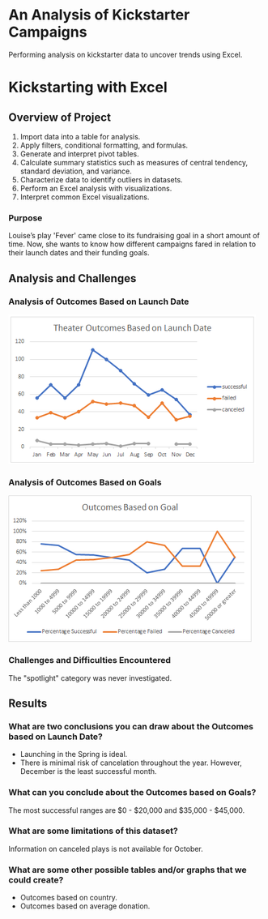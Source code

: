 # An Analysis of Kickstarter Campaigns
Performing analysis on kickstarter data to uncover trends using Excel.   

# Kickstarting with Excel

## Overview of Project
1. Import data into a table for analysis.   
2. Apply filters, conditional formatting, and formulas.   
3. Generate and interpret pivot tables.   
4. Calculate summary statistics such as measures of central tendency, standard deviation, and variance.   
5. Characterize data to identify outliers in datasets.   
6. Perform an Excel analysis with visualizations.   
7. Interpret common Excel visualizations.   

### Purpose
Louise’s play 'Fever' came close to its fundraising goal in a short amount of time. Now, she wants to know how different campaigns fared in relation to their launch dates and their funding goals.

## Analysis and Challenges 

### Analysis of Outcomes Based on Launch Date
![Pic 1](https://github.com/charlagarcia/kickstarter-analysis/blob/main/Theater_Outcomes_vs_Launch.png)

### Analysis of Outcomes Based on Goals
![Pic 2](https://github.com/charlagarcia/kickstarter-analysis/blob/main/Outcomes_vs_goals.png)

### Challenges and Difficulties Encountered
The "spotlight" category was never investigated.

## Results

### What are two conclusions you can draw about the Outcomes based on Launch Date?
   - Launching in the Spring is ideal.
   - There is minimal risk of cancelation throughout the year. However, December is the least successful month.

### What can you conclude about the Outcomes based on Goals?
  The most successful ranges are $0 - $20,000 and $35,000 - $45,000.

### What are some limitations of this dataset?
  Information on canceled plays is not available for October.

### What are some other possible tables and/or graphs that we could create?
  - Outcomes based on country.
  - Outcomes based on average donation.

